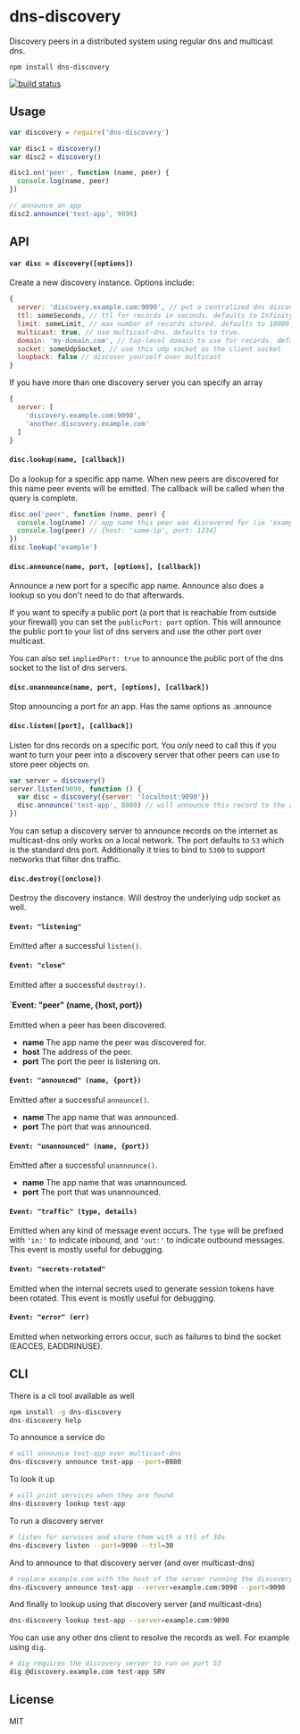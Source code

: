 # dns-discovery

Discovery peers in a distributed system using regular dns and multicast dns.

```
npm install dns-discovery
```

[![build status](http://img.shields.io/travis/mafintosh/dns-discovery.svg?style=flat)](http://travis-ci.org/mafintosh/dns-discovery)

## Usage

``` js
var discovery = require('dns-discovery')

var disc1 = discovery()
var disc2 = discovery()

disc1.on('peer', function (name, peer) {
  console.log(name, peer)
})

// announce an app
disc2.announce('test-app', 9090)
```

## API

#### `var disc = discovery([options])`

Create a new discovery instance. Options include:

``` js
{
  server: 'discovery.example.com:9090', // put a centralized dns discovery server here
  ttl: someSeconds, // ttl for records in seconds. defaults to Infinity.
  limit: someLimit, // max number of records stored. defaults to 10000.
  multicast: true, // use multicast-dns. defaults to true.
  domain: 'my-domain.com', // top-level domain to use for records. defaults to dns-discovery.local
  socket: someUdpSocket, // use this udp socket as the client socket
  loopback: false // discover yourself over multicast
}
```

If you have more than one discovery server you can specify an array

``` js
{
  server: [
    'discovery.example.com:9090',
    'another.discovery.example.com'
  ]
}
```

#### `disc.lookup(name, [callback])`

Do a lookup for a specific app name. When new peers are discovered for this name peer events will be emitted. The callback will be called when the query is complete.

``` js
disc.on('peer', function (name, peer) {
  console.log(name) // app name this peer was discovered for (ie 'example')
  console.log(peer) // {host: 'some-ip', port: 1234}
})
disc.lookup('example')
```

#### `disc.announce(name, port, [options], [callback])`

Announce a new port for a specific app name. Announce also does a lookup so you don't need to do that afterwards.

If you want to specify a public port (a port that is reachable from outside your firewall) you can set the `publicPort: port`
option. This will announce the public port to your list of dns servers and use the other port over multicast.

You can also set `impliedPort: true` to announce the public port of the dns socket to the list of dns servers.

#### `disc.unannounce(name, port, [options], [callback])`

Stop announcing a port for an app. Has the same options as .announce

#### `disc.listen([port], [callback])`

Listen for dns records on a specific port. You *only* need to call this if you want to turn your peer into a discovery server that other peers can use to store peer objects on.

``` js
var server = discovery()
server.listen(9090, function () {
  var disc = discovery({server: 'localhost:9090'})
  disc.announce('test-app', 8080) // will announce this record to the above discovery server
})
```

You can setup a discovery server to announce records on the internet as multicast-dns only works on a local network.
The port defaults to `53` which is the standard dns port. Additionally it tries to bind to `5300` to support networks that filter dns traffic.

#### `disc.destroy([onclose])`

Destroy the discovery instance. Will destroy the underlying udp socket as well.

#### `Event: "listening"`

Emitted after a successful `listen()`.

#### `Event: "close"`

Emitted after a successful `destroy()`.

#### `Event: "peer" (name, {host, port})

Emitted when a peer has been discovered.

 - **name** The app name the peer was discovered for.
 - **host** The address of the peer.
 - **port** The port the peer is listening on.

#### `Event: "announced" (name, {port})`

Emitted after a successful `announce()`.

 - **name** The app name that was announced.
 - **port** The port that was announced.

#### `Event: "unannounced" (name, {port})`

Emitted after a successful `unannounce()`.

 - **name** The app name that was unannounced.
 - **port** The port that was unannounced.

#### `Event: "traffic" (type, details)`

Emitted when any kind of message event occurs. The `type` will be prefixed with `'in:'` to indicate inbound, and `'out:'` to indicate outbound messages. This event is mostly useful for debugging.

#### `Event: "secrets-rotated"`

Emitted when the internal secrets used to generate session tokens have been rotated. This event is mostly useful for debugging.

#### `Event: "error" (err)`

Emitted when networking errors occur, such as failures to bind the socket (EACCES, EADDRINUSE).

## CLI

There is a cli tool available as well

``` sh
npm install -g dns-discovery
dns-discovery help
```

To announce a service do

``` sh
# will announce test-app over multicast-dns
dns-discovery announce test-app --port=8080
```

To look it up

``` sh
# will print services when they are found
dns-discovery lookup test-app
```

To run a discovery server

``` sh
# listen for services and store them with a ttl of 30s
dns-discovery listen --port=9090 --ttl=30
```

And to announce to that discovery server (and over multicast-dns)

``` sh
# replace example.com with the host of the server running the discovery server
dns-discovery announce test-app --server=example.com:9090 --port=9090
```

And finally to lookup using that discovery server (and multicast-dns)

``` sh
dns-discovery lookup test-app --server=example.com:9090
```

You can use any other dns client to resolve the records as well. For example using `dig`.

``` sh
# dig requires the discovery server to run on port 53
dig @discovery.example.com test-app SRV
```

## License

MIT
